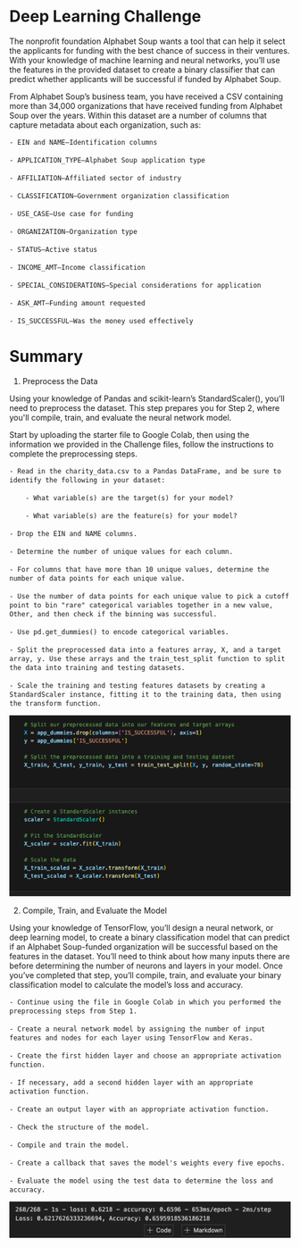 # Deep Learning Challenge

The nonprofit foundation Alphabet Soup wants a tool that can help it select the applicants for funding with the best chance of success in their ventures. With your knowledge of machine learning and neural networks, you’ll use the features in the provided dataset to create a binary classifier that can predict whether applicants will be successful if funded by Alphabet Soup.

From Alphabet Soup’s business team, you have received a CSV containing more than 34,000 organizations that have received funding from Alphabet Soup over the years. Within this dataset are a number of columns that capture metadata about each organization, such as:

    - EIN and NAME—Identification columns

    - APPLICATION_TYPE—Alphabet Soup application type

    - AFFILIATION—Affiliated sector of industry

    - CLASSIFICATION—Government organization classification

    - USE_CASE—Use case for funding

    - ORGANIZATION—Organization type

    - STATUS—Active status

    - INCOME_AMT—Income classification

    - SPECIAL_CONSIDERATIONS—Special considerations for application

    - ASK_AMT—Funding amount requested

    - IS_SUCCESSFUL—Was the money used effectively

# Summary

1. Preprocess the Data

Using your knowledge of Pandas and scikit-learn’s StandardScaler(), you’ll need to preprocess the dataset. This step prepares you for Step 2, where you'll compile, train, and evaluate the neural network model.

Start by uploading the starter file to Google Colab, then using the information we provided in the Challenge files, follow the instructions to complete the preprocessing steps.

    - Read in the charity_data.csv to a Pandas DataFrame, and be sure to identify the following in your dataset:

        - What variable(s) are the target(s) for your model?

        - What variable(s) are the feature(s) for your model?

    - Drop the EIN and NAME columns.

    - Determine the number of unique values for each column.

    - For columns that have more than 10 unique values, determine the number of data points for each unique value.

    - Use the number of data points for each unique value to pick a cutoff point to bin "rare" categorical variables together in a new value, Other, and then check if the binning was successful.

    - Use pd.get_dummies() to encode categorical variables.

    - Split the preprocessed data into a features array, X, and a target array, y. Use these arrays and the train_test_split function to split the data into training and testing datasets.

    - Scale the training and testing features datasets by creating a StandardScaler instance, fitting it to the training data, then using the transform function.

![Alt text](<Screen Shot 2024-01-04 at 11.34.29 PM.png>)

2. Compile, Train, and Evaluate the Model

Using your knowledge of TensorFlow, you’ll design a neural network, or deep learning model, to create a binary classification model that can predict if an Alphabet Soup-funded organization will be successful based on the features in the dataset. You’ll need to think about how many inputs there are before determining the number of neurons and layers in your model. Once you’ve completed that step, you’ll compile, train, and evaluate your binary classification model to calculate the model’s loss and accuracy.

    - Continue using the file in Google Colab in which you performed the preprocessing steps from Step 1.

    - Create a neural network model by assigning the number of input features and nodes for each layer using TensorFlow and Keras.

    - Create the first hidden layer and choose an appropriate activation function.

    - If necessary, add a second hidden layer with an appropriate activation function.

    - Create an output layer with an appropriate activation function.

    - Check the structure of the model.

    - Compile and train the model.

    - Create a callback that saves the model's weights every five epochs.

    - Evaluate the model using the test data to determine the loss and accuracy.

![Alt text](<Screen Shot 2024-01-04 at 11.37.14 PM.png>)

